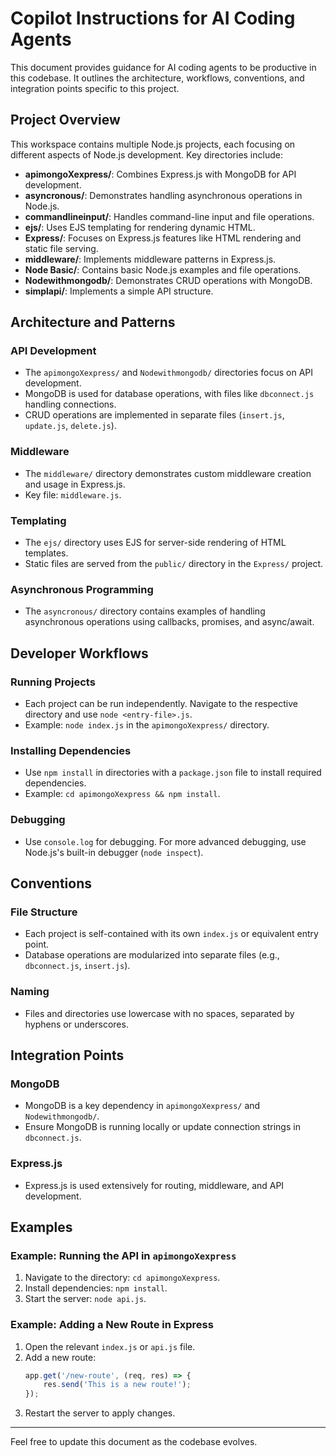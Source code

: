 # Copilot Instructions for AI Coding Agents

This document provides guidance for AI coding agents to be productive in this codebase. It outlines the architecture, workflows, conventions, and integration points specific to this project.

## Project Overview

This workspace contains multiple Node.js projects, each focusing on different aspects of Node.js development. Key directories include:

- **apimongoXexpress/**: Combines Express.js with MongoDB for API development.
- **asyncronous/**: Demonstrates handling asynchronous operations in Node.js.
- **commandlineinput/**: Handles command-line input and file operations.
- **ejs/**: Uses EJS templating for rendering dynamic HTML.
- **Express/**: Focuses on Express.js features like HTML rendering and static file serving.
- **middleware/**: Implements middleware patterns in Express.js.
- **Node Basic/**: Contains basic Node.js examples and file operations.
- **Nodewithmongodb/**: Demonstrates CRUD operations with MongoDB.
- **simplapi/**: Implements a simple API structure.

## Architecture and Patterns

### API Development
- The `apimongoXexpress/` and `Nodewithmongodb/` directories focus on API development.
- MongoDB is used for database operations, with files like `dbconnect.js` handling connections.
- CRUD operations are implemented in separate files (`insert.js`, `update.js`, `delete.js`).

### Middleware
- The `middleware/` directory demonstrates custom middleware creation and usage in Express.js.
- Key file: `middleware.js`.

### Templating
- The `ejs/` directory uses EJS for server-side rendering of HTML templates.
- Static files are served from the `public/` directory in the `Express/` project.

### Asynchronous Programming
- The `asyncronous/` directory contains examples of handling asynchronous operations using callbacks, promises, and async/await.

## Developer Workflows

### Running Projects
- Each project can be run independently. Navigate to the respective directory and use `node <entry-file>.js`.
- Example: `node index.js` in the `apimongoXexpress/` directory.

### Installing Dependencies
- Use `npm install` in directories with a `package.json` file to install required dependencies.
- Example: `cd apimongoXexpress && npm install`.

### Debugging
- Use `console.log` for debugging. For more advanced debugging, use Node.js's built-in debugger (`node inspect`).

## Conventions

### File Structure
- Each project is self-contained with its own `index.js` or equivalent entry point.
- Database operations are modularized into separate files (e.g., `dbconnect.js`, `insert.js`).

### Naming
- Files and directories use lowercase with no spaces, separated by hyphens or underscores.

## Integration Points

### MongoDB
- MongoDB is a key dependency in `apimongoXexpress/` and `Nodewithmongodb/`.
- Ensure MongoDB is running locally or update connection strings in `dbconnect.js`.

### Express.js
- Express.js is used extensively for routing, middleware, and API development.

## Examples

### Example: Running the API in `apimongoXexpress`
1. Navigate to the directory: `cd apimongoXexpress`.
2. Install dependencies: `npm install`.
3. Start the server: `node api.js`.

### Example: Adding a New Route in Express
1. Open the relevant `index.js` or `api.js` file.
2. Add a new route:
   ```javascript
   app.get('/new-route', (req, res) => {
       res.send('This is a new route!');
   });
   ```
3. Restart the server to apply changes.

---

Feel free to update this document as the codebase evolves.
